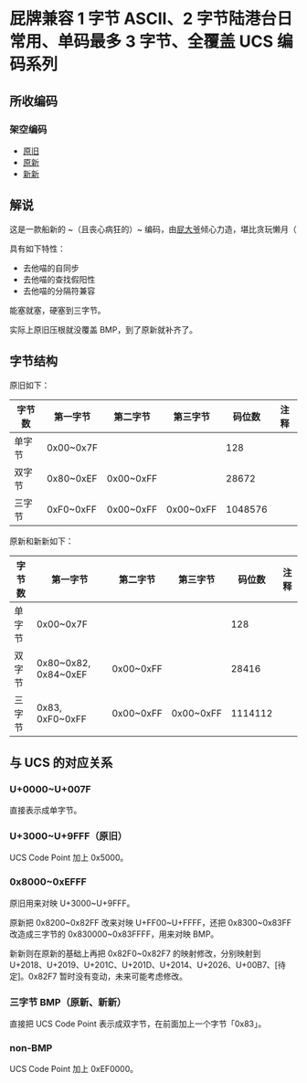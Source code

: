 # 屁牌兼容 1 字节 ASCII、2 字节陆港台日常用、单码最多 3 字节、全覆盖 UCS 编码系列

## 所收编码
### 架空编码
- [原旧](https://zhuanlan.zhihu.com/p/33140509)
- [原新](https://zhuanlan.zhihu.com/p/33140509)
- [新新](https://zhuanlan.zhihu.com/p/33140509)

## 解说
这是一款船新的
\~（且丧心病狂的）\~
编码，由[屁大爷](https://github.com/farteryhr)倾心力造，堪比贪玩懒月（

具有如下特性：
- 去他喵的自同步
- 去他喵的查找假阳性
- 去他喵的分隔符兼容

能塞就塞，硬塞到三字节。

实际上原旧压根就没覆盖 BMP，到了原新就补齐了。

## 字节结构
原旧如下：

|字节数|第一字节|第二字节|第三字节|码位数|注释|
|-|-|-|-|-|-|
|单字节|0x00\~0x7F|||128||
|双字节|0x80\~0xEF|0x00\~0xFF||28672||
|三字节|0xF0\~0xFF|0x00\~0xFF|0x00\~0xFF|1048576||

原新和新新如下：

|字节数|第一字节|第二字节|第三字节|码位数|注释|
|-|-|-|-|-|-|
|单字节|0x00\~0x7F|||128||
|双字节|0x80\~0x82, 0x84\~0xEF|0x00\~0xFF||28416||
|三字节|0x83, 0xF0\~0xFF|0x00\~0xFF|0x00\~0xFF|1114112||

## 与 UCS 的对应关系
### U+0000\~U+007F
直接表示成单字节。

### U+3000\~U+9FFF（原旧）
UCS Code Point 加上 0x5000。

### 0x8000\~0xEFFF
原旧用来对映 U+3000\~U+9FFF。

原新把 0x8200\~0x82FF 改来对映 U+FF00\~U+FFFF，还把 0x8300\~0x83FF 改造成三字节的 0x830000\~0x83FFFF，用来对映 BMP。

新新则在原新的基础上再把 0x82F0\~0x82F7 的映射修改，分别映射到 U+2018、U+2019、U+201C、U+201D、U+2014、U+2026、U+00B7、[待定]。0x82F7 暂时没有变动，未来可能考虑修改。

### 三字节 BMP（原新、新新）
直接把 UCS Code Point 表示成双字节，在前面加上一个字节「0x83」。

### non-BMP
UCS Code Point 加上 0xEF0000。
